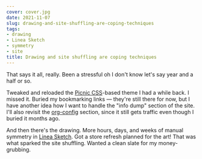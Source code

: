 ```yaml
---
cover: cover.jpg
date: 2021-11-07
slug: drawing-and-site-shuffling-are-coping-techniques
tags:
- drawing
- Linea Sketch
- symmetry
- site
title: Drawing and site shuffling are coping techniques
---
```


That says it all, really. Been a stressful oh I don't know let's say year and a
half or so.

[Picnic CSS]: https://picnicss.com/
[org-config]: /tag/org-config

Tweaked and reloaded the [Picnic CSS][]-based theme I had a while back. I missed
it. Buried my bookmarking links — they're still there for now, but I have
another idea how I want to handle the "info dump" section of the site. I'll
also revisit the [org-config][] section, since it still gets traffic even
though I buried it months ago.

[Linea Sketch]: https://linea-app.com/

And then there's the drawing. More hours, days, and weeks of manual symmetry
in [Linea Sketch][]. Got a store refresh planned for the art! That was what
sparked the site shuffling. Wanted a clean slate for my money-grubbing.